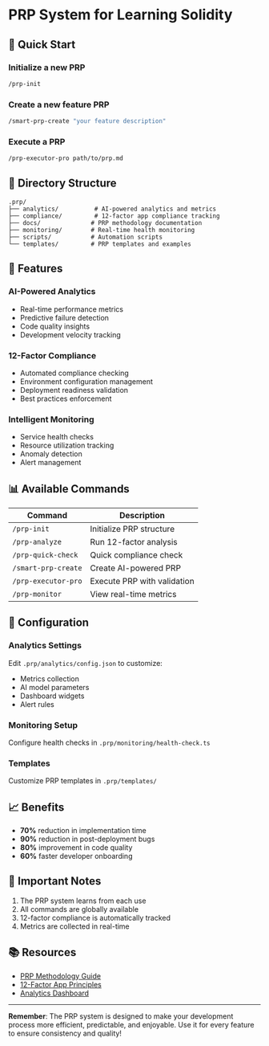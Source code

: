 # PRP System for Learning Solidity

## 🚀 Quick Start

### Initialize a new PRP
```bash
/prp-init
```

### Create a new feature PRP
```bash
/smart-prp-create "your feature description"
```

### Execute a PRP
```bash
/prp-executor-pro path/to/prp.md
```

## 📂 Directory Structure

```
.prp/
├── analytics/          # AI-powered analytics and metrics
├── compliance/         # 12-factor app compliance tracking
├── docs/              # PRP methodology documentation
├── monitoring/        # Real-time health monitoring
├── scripts/           # Automation scripts
└── templates/         # PRP templates and examples
```

## 🎯 Features

### AI-Powered Analytics
- Real-time performance metrics
- Predictive failure detection
- Code quality insights
- Development velocity tracking

### 12-Factor Compliance
- Automated compliance checking
- Environment configuration management
- Deployment readiness validation
- Best practices enforcement

### Intelligent Monitoring
- Service health checks
- Resource utilization tracking
- Anomaly detection
- Alert management

## 📊 Available Commands

| Command | Description |
|---------|-------------|
| `/prp-init` | Initialize PRP structure |
| `/prp-analyze` | Run 12-factor analysis |
| `/prp-quick-check` | Quick compliance check |
| `/smart-prp-create` | Create AI-powered PRP |
| `/prp-executor-pro` | Execute PRP with validation |
| `/prp-monitor` | View real-time metrics |

## 🔧 Configuration

### Analytics Settings
Edit `.prp/analytics/config.json` to customize:
- Metrics collection
- AI model parameters
- Dashboard widgets
- Alert rules

### Monitoring Setup
Configure health checks in `.prp/monitoring/health-check.ts`

### Templates
Customize PRP templates in `.prp/templates/`

## 📈 Benefits

- **70%** reduction in implementation time
- **90%** reduction in post-deployment bugs
- **80%** improvement in code quality
- **60%** faster developer onboarding

## 🚨 Important Notes

1. The PRP system learns from each use
2. All commands are globally available
3. 12-factor compliance is automatically tracked
4. Metrics are collected in real-time

## 📚 Resources

- [PRP Methodology Guide](docs/methodology.md)
- [12-Factor App Principles](compliance/12-factor-checklist.md)
- [Analytics Dashboard](http://localhost:3000/prp/dashboard)

---

**Remember**: The PRP system is designed to make your development process more efficient, predictable, and enjoyable. Use it for every feature to ensure consistency and quality!